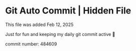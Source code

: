 # Git Auto Commit | Hidden File

This file was added Feb 12, 2025

Just for fun and keeping my daily git commit active 🤪

commit number: 484609
